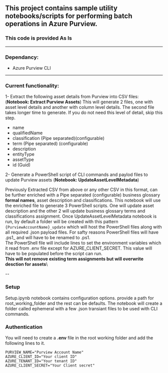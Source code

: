 ## This project contains sample utility notebooks/scripts for performing batch operations in Azure Purview. 
### This code is provided **As Is**
---
### **Dependancy:**
- Azure Purview CLI

---
### **Current functionality:**

1- Extract the following asset details from Purview into CSV files: (**Notebook: Extract Purview Assets**)
This will generate 2 files, one with asset level details and another with column level details. The second file takes longer time to generate. If you do not need this level of detail, skip this step.  

- name
- qualifiedName
- classification (Pipe separated)(configurable)
- term (Pipe separated) (configurable)
- description
- entityType
- assetType
- id (Guid)

2- Generate a PowerShell script of CLI commands and paylod files to update Purview assets (**Notebook: UpdateAssetLevelMetadata**)

Previously Extracted CSV from above or any other CSV in this format, can be further enriched with a Pipe separated (configurable) business glossary **formal names**, asset description and classifications. This notebook will use the enriched file to generate 3 PowerShell scripts. One will update asset description and the other 2 will update business glossary terms and classifications assignment.
Once UpdateAssetLevelMetadata notebook is run, by default a folder will be created with this pattern ```{PurviewAccountName}_update``` which will host the PowerShell files along with all required .json payload files.
For safty reasons PowerShell files will have .ps1_ and will have to be renamed to .ps1.\
The PowerShell file will include lines to set the environment variables which it read from .env file except for AZURE_CLIENT_SECRET. This value will have to be populated before the script can run.\
**This will not remove existing term assignments but will overwrite desction for assets**\

--

### **Setup**
Setup.ipynb notebook contains configuration options.
provide a path for root_working_folder and the rest can be defaults.
The notebook will create a folder called ephemeral with a few .json transiant files to be used with CLI commands.

### **Authentication**
You will need to create a **.env** file in the root working folder and add the following lines to it.
```
PURVIEW_NAME="Purview Account Name"
AZURE_CLIENT_ID="Your client ID"
AZURE_TENANT_ID="Your tenant ID"
AZURE_CLIENT_SECRET="Your Client secret" 
```